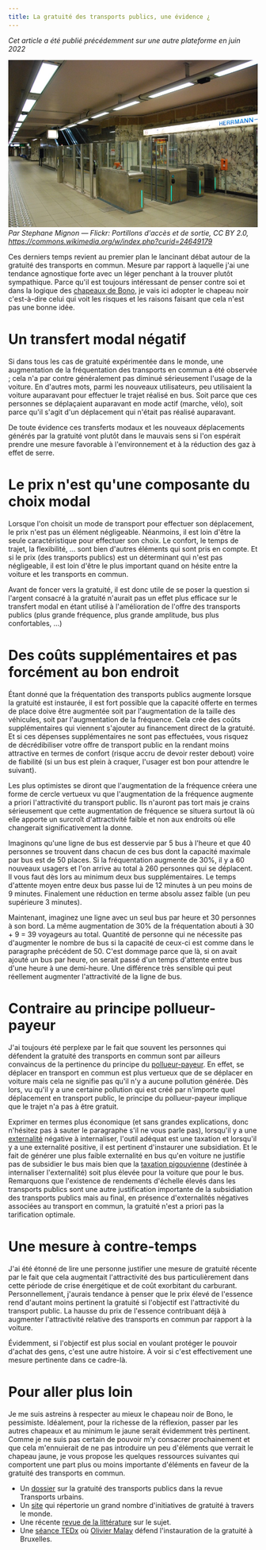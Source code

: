 ```yaml
---
title: La gratuité des transports publics, une évidence ¿
---
```

_Cet article a été publié précédemment sur une autre plateforme en juin 2022_

![Portique d'accès au métro bruxellois](https://github.com/t-isaac/test-website-repo-3796/blob/main/images/portique%20acc%C3%A8s%20m%C3%A9tro.jpeg?raw=true)
_Par Stephane Mignon — Flickr: Portillons d'accès et de sortie, CC BY 2.0, https://commons.wikimedia.org/w/index.php?curid=24649179_

Ces derniers temps revient au premier plan le lancinant débat autour de la gratuité des transports en commun. Mesure par rapport à laquelle j'ai une tendance agnostique forte avec un léger penchant à la trouver plutôt sympathique. Parce qu'il est toujours intéressant de penser contre soi et dans la logique des [chapeaux de Bono](https://www.reseautransition.be/articles/les-six-chapeaux-de-bono/), je vais ici adopter le chapeau noir c'est-à-dire celui qui voit les risques et les raisons faisant que cela n'est pas une bonne idée.

# Un transfert modal négatif

Si dans tous les cas de gratuité expérimentée dans le monde, une augmentation de la fréquentation des transports en commun a été observée ; cela n'a par contre généralement pas diminué sérieusement l'usage de la voiture. En d'autres mots, parmi les nouveaux utilisateurs, peu utilisaient la voiture auparavant pour effectuer le trajet réalisé en bus. Soit parce que ces personnes se déplaçaient auparavant en mode actif (marche, vélo), soit parce qu'il s'agit d'un déplacement qui n'était pas réalisé auparavant.

De toute évidence ces transferts modaux et les nouveaux déplacements générés par la gratuité vont plutôt dans le mauvais sens si l'on espérait prendre une mesure favorable à l'environnement et à la réduction des gaz à effet de serre.

# Le prix n'est qu'une composante du choix modal

Lorsque l'on choisit un mode de transport pour effectuer son déplacement, le prix n'est pas un élément négligeable. Néanmoins, il est loin d'être la seule caractéristique pour effectuer son choix. Le confort, le temps de trajet, la flexibilité, ... sont bien d'autres éléments qui sont pris en compte. Et si le prix (des transports publics) est un déterminant qui n'est pas négligeable, il est loin d'être le plus important quand on hésite entre la voiture et les transports en commun.

Avant de foncer vers la gratuité, il est donc utile de se poser la question si l'argent consacré à la gratuité n'aurait pas un effet plus efficace sur le transfert modal en étant utilisé à l'amélioration de l'offre des transports publics (plus grande fréquence, plus grande amplitude, bus plus confortables, ...)

# Des coûts supplémentaires et pas forcément au bon endroit

Étant donné que la fréquentation des transports publics augmente lorsque la gratuité est instaurée, il est fort possible que la capacité offerte en termes de place doive être augmentée soit par l'augmentation de la taille des véhicules, soit par l'augmentation de la fréquence. Cela crée des coûts supplémentaires qui viennent s'ajouter au financement direct de la gratuité. Et si ces dépenses supplémentaires ne sont pas effectuées, vous risquez de décrédibiliser votre offre de transport public en la rendant moins attractive en termes de confort (risque accru de devoir rester debout) voire de fiabilité (si un bus est plein à craquer, l'usager est bon pour attendre le suivant).

Les plus optimistes se diront que l'augmentation de la fréquence créera une forme de cercle vertueux vu que l'augmentation de la fréquence augmente a priori l'attractivité du transport public. Ils n'auront pas tort mais je crains sérieusement que cette augmentation de fréquence se situera surtout là où elle apporte un surcroît d'attractivité faible et non aux endroits où elle changerait significativement la donne.

Imaginons qu'une ligne de bus est desservie par 5 bus à l'heure et que 40 personnes se trouvent dans chacun de ces bus dont la capacité maximale par bus est de 50 places. Si la fréquentation augmente de 30%, il y a 60 nouveaux usagers et l'on arrive au total à 260 personnes qui se déplacent. Il vous faut dès lors au minimum deux bus supplémentaires. Le temps d'attente moyen entre deux bus passe lui de 12 minutes à un peu moins de 9 minutes. Finalement une réduction en terme absolu assez faible (un peu supérieure 3 minutes).

Maintenant, imaginez une ligne avec un seul bus par heure et 30 personnes à son bord. La même augmentation de 30% de la fréquentation abouti à 30 + 9 = 39 voyageurs au total. Quantité de personne qui ne nécessite pas d'augmenter le nombre de bus si la capacité de ceux-ci est comme dans le paragraphe précédent de 50. C'est dommage parce que là, si on avait ajouté un bus par heure, on serait passé d'un temps d'attente entre bus d'une heure à une demi-heure. Une différence très sensible qui peut réellement augmenter l'attractivité de la ligne de bus.

# Contraire au principe pollueur-payeur

J'ai toujours été perplexe par le fait que souvent les personnes qui défendent la gratuité des transports en commun sont par ailleurs convaincus de la pertinence du principe du [pollueur-payeur](https://fr.wikipedia.org/wiki/Principe_pollueur-payeur). En effet, se déplacer en transport en commun est plus vertueux que de se déplacer en voiture mais cela ne signifie pas qu'il n'y a aucune pollution générée. Dès lors, vu qu'il y a une certaine pollution qui est créé par n'importe quel déplacement en transport public, le principe du pollueur-payeur implique que le trajet n'a pas à être gratuit.

Exprimer en termes plus économique (et sans grandes explications, donc n'hésitez pas à sauter le paragraphe s'il ne vous parle pas), lorsqu'il y a une [externalité](https://fr.wikipedia.org/wiki/Externalit%C3%A9) négative à internaliser, l'outil adéquat est une taxation et lorsqu'il y a une externalité positive, il est pertinent d'instaurer une subsidiation. Et le fait de générer une plus faible externalité en bus qu'en voiture ne justifie pas de subsidier le bus mais bien que la [taxation pigouvienne](https://fr.wikipedia.org/wiki/Taxe_pigouvienne) (destinée à internaliser l'externalité) soit plus élevée pour la voiture que pour le bus. Remarquons que l'existence de rendements d'échelle élevés dans les transports publics sont une autre justification importante de la subsidiation des transports publics mais au final, en présence d'externalités négatives associées au transport en commun, la gratuité n'est a priori pas la tarification optimale.

# Une mesure à contre-temps

J'ai été étonné de lire une personne justifier une mesure de gratuité récente par le fait que cela augmentait l'attractivité des bus particulièrement dans cette période de crise énergétique et de coût exorbitant du carburant. Personnellement, j'aurais tendance à penser que le prix élevé de l'essence rend d'autant moins pertinent la gratuité si l'objectif est l'attractivité du transport public. La hausse du prix de l'essence contribuant déjà à augmenter l'attractivité relative des transports en commun par rapport à la voiture.

Évidemment, si l'objectif est plus social en voulant protéger le pouvoir d'achat des gens, c'est une autre histoire. À voir si c'est effectivement une mesure pertinente dans ce cadre-là.

# Pour aller plus loin

Je me suis astreins à respecter au mieux le chapeau noir de Bono, le pessimiste. Idéalement, pour la richesse de la réflexion, passer par les autres chapeaux et au minimum le jaune serait évidemment très pertinent. Comme je ne suis pas certain de pouvoir m'y consacrer prochainement et que cela m'ennuierait de ne pas introduire un peu d'éléments que verrait le chapeau jaune, je vous propose les quelques ressources suivantes qui comportent une part plus ou moins importante d'éléments en faveur de la gratuité des transports en commun.

- Un [dossier](https://www.cairn.info/revue-transports-urbains-2020-1-page-3.htm) sur la gratuité des transports publics dans la revue Transports urbains.
- Un [site](https://freepublictransport.info/) qui répertorie un grand nombre d'initiatives de gratuité à travers le monde.
- Une récente [revue de la littérature](https://lilloa.univ-lille.fr/bitstream/handle/20.500.12210/56329/https:/hal-sciencespo.archives-ouvertes.fr/hal-03403442/document?sequence=1) sur le sujet.
- Une [séance TEDx](https://www.youtube.com/watch?v=DRxtQgxH1SU) où [Olivier Malay](https://www.linkedin.com/in/olivier-malay-84a0011b5/?lipi=urn%3Ali%3Apage%3Ad_flagship3_pulse_read%3BQGvP4vNARXawQDsma6erTw%3D%3D) défend l'instauration de la gratuité à Bruxelles.